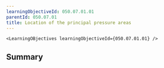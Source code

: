 ```yaml
---
learningObjectiveId: 050.07.01.01
parentId: 050.07.01
title: Location of the principal pressure areas
---
```


```tsx eval
<LearningOBjectives learningObjectiveId={050.07.01.01} />
```

## Summary
